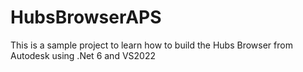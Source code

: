 # HubsBrowserAPS
This is a sample project to learn how to build the Hubs Browser from Autodesk using .Net 6 and VS2022
